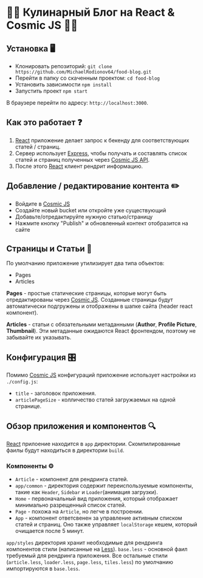 👩‍🍳 Кулинарный Блог на React & Cosmic JS 👨‍🍳
===============================================

## Установка 🖥️

* Клонировать репозиторий: `git clone https://github.com/MichaelRodionov64/food-blog.git`
* Перейти в папку со скаченным проектом: `cd food-blog`
* Установить зависимости `npm install`
* Запустить проект `npm start`

В браузере перейти по адресу: `http://localhost:3000`.

## Как это работает ❓

1. [React](https://reactjs.org/) приложение делает запрос к бекенду для соответствующих статей / страниц.
2. Сервер использует [Express](https://expressjs.com/), чтобы получать и составлять список статей и страниц полученных через [Cosmic JS API](https://cosmicjs.com/).
3. После этого [React](https://reactjs.org/) клиент рендрит информацию. 

## Добавление / редактирование контента ✏️

* Войдите в [Cosmic JS](https://cosmicjs.com/login)
* Создайте новый bucket или откройте уже существующий
* Добавьте/отредактируйте нужную статью/страницу 
* Нажмите кнопку "Publish" и обновленный контект отобразится на сайте

## Страницы и Статьи 📝

По умолчанию приложение утилизирует два типа объектов:
* Pages
* Articles

**Pages** - простые статические страницы, которые могут быть отредактированы через [Cosmic JS](https://cosmicjs.com/). Созданные страницы будут автоматически подгружены и отображены в шапке сайта (header react компонент).

**Articles** - статьи с обязательными метаданными (**Author**, **Profile Picture**, **Thumbnail**). Эти метаданные ожидаются React фронтендом, поэтому не забывайте их указывать.

## Конфигурация 🎛

Помимо [Cosmic JS](https://cosmicjs.com/) конфигураций приложение использует настройки из `./config.js`:
* `title` - заголовок приложения.
* `articlePageSize` - колличество статей загружаемых на одной странице.

## Обзор приложения и компонентов 🔍️

[React](https://reactjs.org/) прилоение находится в `app` директории. Скомпилированные фаилы будут находиться в директории `build`. 

### Компоненты ⚙

* `Article` - компонент для рендринга статей.
* `app/common` - директория содержит переиспользуемые компоненты, такие как `Header`, `Sidebar` и `Loader`(анимация загрузки).
* `Home` - первоначальный вид приложения, который отображает минимально разрещенный список статей.
* `Page` - похожа на `Article`, но легче в построении.
* `App` - компонент ответсвенен за управление активным списком статей и страниц. Оно также управляет `localStorage` кешем, который очищается после 5 минут.

`app/styles` директория хранит необходимые для рендринга компонентов стили (написанные на [Less](http://lesscss.org/)). `base.less` - основной фаил требуемый для рендринга приложения. Все остальные стили (`article.less`, `loader.less`, `page.less`, `tiles.less`) по умолчанию импортируются в `base.less`.
